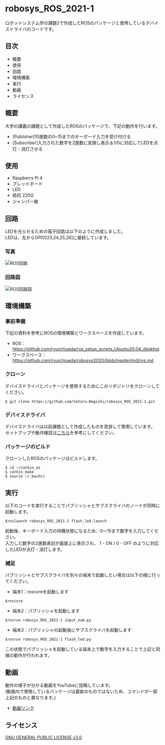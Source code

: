 # robosys_ROS_2021-1
ロボットシステム学の課題2で作成したROSのパッケージと使用しているデバイスドライバのコードです。

## 目次
- 概要
- 使用
- 回路
- 環境構築
- 実行
- 動画
- ライセンス

## 概要
大学の講義の課題として作成したROSのパッケージで、下記の動作を行います。
- [Publisher]10進数の0~15までのキーボード入力を受け付ける
- [Subscriber]入力された数字を2進数に変換し表示＆1/0に対応してLEDを点灯・消灯させる

## 使用
- Raspberry Pi 4
- ブレッドボード
- LED
- 抵抗 220Ω
- ジャンパー線

## 回路
LEDを光らせるための電子回路は以下のように作成しました。  
LEDは、左からGPIO[23,24,25,26]に接続しています。
### 写真  
![ROS回路](https://user-images.githubusercontent.com/73330874/104090771-5054dc00-52bc-11eb-8d72-87d31e208fb4.jpg)
  
### 回路図
![ROS回路図](https://user-images.githubusercontent.com/73330874/104091203-4b455c00-52bf-11eb-99ff-27c504c9142f.png)  
  
## 環境構築
### 事前準備
下記の資料を参考にROSの環境構築とワークスペースを作成しています。
- ROS：https://github.com/ryuichiueda/ros_setup_scripts_Ubuntu20.04_desktop
- ワークスペース：https://github.com/ryuichiueda/robosys2020/blob/master/md/ros.md
### クローン
デバイスドライバとパッケージを使用するためにこのリポジトリをクローンしてください。
```
$ git clone https://github.com/Satoru-Negishi/robosys_ROS_2021-1.git
```
### デバイスドライバ
デバイスドライバは以前課題として作成したものを改良して使用しています。  
セットアップや動作確認は[こちら](https://github.com/Satoru-Negishi/robosys_devicedriver_2020-12)を参考にしてください。  
### パッケージのビルド
クローンしたROSのパッケージはビルドします。
```
$ cd ~/catkin_ws
$ catkin_make
$ source ~/.bashrc
```

## 実行
以下のコードを実行することでパブリッシャとサブスクライバのノードが同時に起動します。
```
$roslaunch robosys_ROS_2021-1 flash_led.launch
```
起動後、キーボード入力の待機状態になるため、0～15まで数字を入力してください。  
入力した数字の2進数表記が画面上に表示され、 1 - ON / 0 - OFF のように対応したLEDが点灯・消灯します。  
    
### 補足
パブリッシャとサブスクライバを別々の端末で起動したい場合は以下の様に行ってください。
- 端末1：roscoreを起動します
```
$roscore
```
- 端末2：パブリッシャを起動します
```
$rosrun robosys_ROS_2021-1 input_num.py
```
- 端末3：パブリッシャの起動後にサブスクライバを起動します
```
$rosrun robosys_ROS_2021-1 flash_led.py
```
この状態でパブリッシャを起動している端末上で数字を入力することで上記と同様の動作が行われます。  
  
## 動画
動作の様子が分かる動画をYouTubeに投稿しています。  
(動画内で使用しているパッケージは最新のものではないため、コマンドが一部上記のものと異なります。)  
- [動画リンク](https://youtu.be/wJdgtzbcISE)
## ライセンス
[GNU GENERAL PUBLIC LICENSE v3.0](https://github.com/Satoru-Negishi/robosys_ROS_2021-1/blob/main/COPYING)
